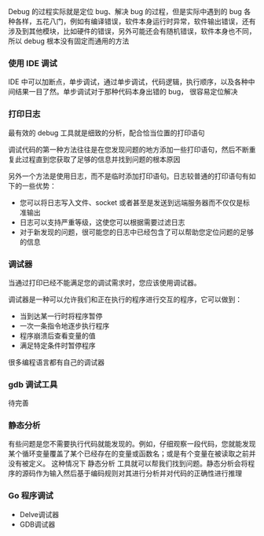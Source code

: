 Debug 的过程实际就是定位 bug、解决 bug 的过程，但是实际中遇到的 bug 各种各样，五花八门，例如有编译错误，软件本身运行时异常，软件输出错误，还有涉及到其他模块，比如硬件的错误，另外可能还会有随机错误，软件本身也不同，所以 debug 根本没有固定而通用的方法

### 使用 IDE 调试

IDE 中可以加断点，单步调试，通过单步调试，代码逻辑，执行顺序，以及各种中间结果一目了然。单步调试对于那种代码本身出错的 bug， 很容易定位解决

### 打印日志

最有效的 debug 工具就是细致的分析，配合恰当位置的打印语句

调试代码的第一种方法往往是在您发现问题的地方添加一些打印语句，然后不断重复此过程直到您获取了足够的信息并找到问题的根本原因

另外一个方法是使用日志，而不是临时添加打印语句。日志较普通的打印语句有如下的一些优势：

- 您可以将日志写入文件、socket 或者甚至是发送到远端服务器而不仅仅是标准输出
- 日志可以支持严重等级，这使您可以根据需要过滤日志
- 对于新发现的问题，很可能您的日志中已经包含了可以帮助您定位问题的足够的信息

### 调试器

当通过打印已经不能满足您的调试需求时，您应该使用调试器。

调试器是一种可以允许我们和正在执行的程序进行交互的程序，它可以做到：

- 当到达某一行时将程序暂停
- 一次一条指令地逐步执行程序
- 程序崩溃后查看变量的值
- 满足特定条件时暂停程序

很多编程语言都有自己的调试器

### gdb 调试工具

待完善

### 静态分析

有些问题是您不需要执行代码就能发现的。例如，仔细观察一段代码，您就能发现某个循环变量覆盖了某个已经存在的变量或函数名；或是有个变量在被读取之前并没有被定义。 这种情况下 静态分析 工具就可以帮我们找到问题。静态分析会将程序的源码作为输入然后基于编码规则对其进行分析并对代码的正确性进行推理

### Go 程序调试

- Delve调试器
- GDB调试器



